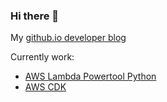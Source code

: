 ### Hi there 👋

My [github.io developer blog](https://michaelbrewer.github.io/)


Currently work:
- [AWS Lambda Powertool Python](https://github.com/awslabs/aws-lambda-powertools-python)
- [AWS CDK](https://github.com/aws/aws-cdk)

<!--
**michaelbrewer/michaelbrewer** is a ✨ _special_ ✨ repository because its `README.md` (this file) appears on your GitHub profile.

Here are some ideas to get you started:

- 🔭 I’m currently working on ...
- 🌱 I’m currently learning ...
- 👯 I’m looking to collaborate on ...
- 🤔 I’m looking for help with ...
- 💬 Ask me about ...
- 📫 How to reach me: ...
- 😄 Pronouns: ...
- ⚡ Fun fact: ...
-->
